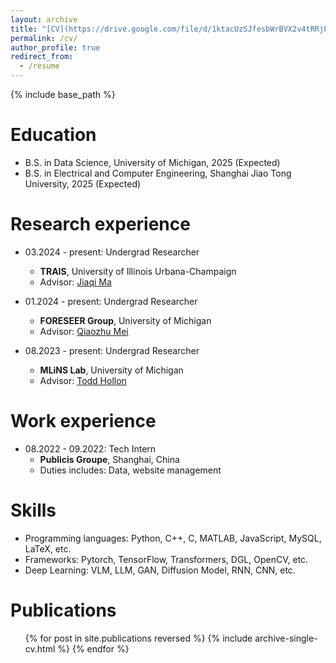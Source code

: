 ```yaml
---
layout: archive
title: "[CV](https://drive.google.com/file/d/1ktacUzSJfesbWrBVX2v4tRRjPiuCAyZa/view?usp=sharing)"
permalink: /cv/
author_profile: true
redirect_from:
  - /resume
---
```


{% include base_path %}

Education
======
* B.S. in Data Science, University of Michigan, 2025 (Expected)
* B.S. in Electrical and Computer Engineering, Shanghai Jiao Tong University, 2025 (Expected)

Research experience
======
* 03.2024 - present: Undergrad Researcher
  * **TRAIS**, University of Illinois Urbana-Champaign
  * Advisor: [Jiaqi Ma](https://jiaqima.github.io/)

* 01.2024 - present: Undergrad Researcher
  * **FORESEER Group**, University of Michigan
  * Advisor: [Qiaozhu Mei](https://umich-foreseer.github.io/)

* 08.2023 - present: Undergrad Researcher
  * **MLiNS Lab**, University of Michigan
  * Advisor: [Todd Hollon](https://mlins.org/)

Work experience
======
<!-- * 11.2022-present: Course Design Assistant
  * **University of Michigan**, Ann Arbor, MI -->

* 08.2022 - 09.2022: Tech Intern
  * **Publicis Groupe**, Shanghai, China
  * Duties includes: Data, website management
  
Skills
======
* Programming languages: Python, C++, C, MATLAB, JavaScript, MySQL, LaTeX, etc.
* Frameworks: Pytorch, TensorFlow, Transformers, DGL, OpenCV, etc.
* Deep Learning: VLM, LLM, GAN, Diffusion Model, RNN, CNN, etc.

Publications
======
  <ul>{% for post in site.publications reversed %}
    {% include archive-single-cv.html %}
  {% endfor %}</ul>
  
<!-- Talks
======
  <ul>{% for post in site.talks reversed %}
    {% include archive-single-talk-cv.html  %}
  {% endfor %}</ul> -->
  
<!-- Teaching
======
  <ul>{% for post in site.teaching reversed %}
    {% include archive-single-cv.html %}
  {% endfor %}</ul>
  
Service and leadership
======
* Currently signed in to 43 different slack teams -->
